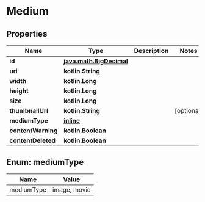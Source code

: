 
# Medium

## Properties
Name | Type | Description | Notes
------------ | ------------- | ------------- | -------------
**id** | [**java.math.BigDecimal**](java.math.BigDecimal.md) |  | 
**uri** | **kotlin.String** |  | 
**width** | **kotlin.Long** |  | 
**height** | **kotlin.Long** |  | 
**size** | **kotlin.Long** |  | 
**thumbnailUrl** | **kotlin.String** |  |  [optional]
**mediumType** | [**inline**](#MediumTypeEnum) |  | 
**contentWarning** | **kotlin.Boolean** |  | 
**contentDeleted** | **kotlin.Boolean** |  | 


<a name="MediumTypeEnum"></a>
## Enum: mediumType
Name | Value
---- | -----
mediumType | image, movie




